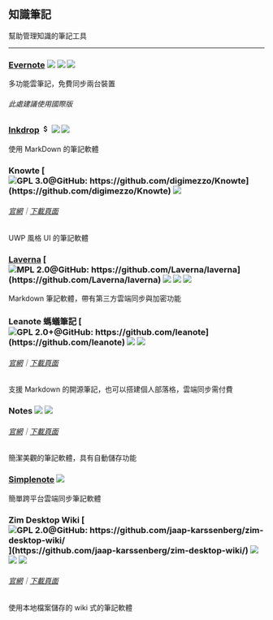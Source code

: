 ## 知識筆記

幫助管理知識的筆記工具

---

### [Evernote](https://evernote.com/) ![](../assets/earth-globe.png) ![](../assets/multi_platform.png) ![](../assets/windows-store.png)

多功能雲筆記，免費同步兩台裝置

###### 此處建議使用國際版

### [Inkdrop](https://www.inkdrop.info/) ![](../assets/money.png) ![](../assets/earth-globe.png) ![](../assets/usb.png)

使用 MarkDown 的筆記軟體

### Knowte [![](../assets/open-source-icon.png "GPL 3.0@GitHub: https://github.com/digimezzo/Knowte")](https://github.com/digimezzo/Knowte) ![](../assets/earth-globe.png)

###### [官網](http://www.digimezzo.com/software/knowte-2/)｜[下載頁面](http://www.digimezzo.com/content/software/knowte/)

UWP 風格 UI 的筆記軟體

### [Laverna](https://laverna.cc/) [![](../assets/open-source-icon.png "MPL 2.0@GitHub: https://github.com/Laverna/laverna")](https://github.com/Laverna/laverna) ![](../assets/earth-globe.png) ![](../assets/usb.png) ![](../assets/multi_platform.png)

Markdown 筆記軟體，帶有第三方雲端同步與加密功能

### Leanote 螞蟻筆記 [![](../assets/open-source-icon.png "GPL 2.0+@GitHub: https://github.com/leanote")](https://github.com/leanote) ![](../assets/earth-globe.png) ![](../assets/multi_platform.png)

###### [官網](https://leanote.com/)｜[下載頁面](http://app.leanote.com/)

支援 Markdown 的開源筆記，也可以搭建個人部落格，雲端同步需付費

### Notes ![](../assets/united-states.png)  ![](../assets/multi_platform.png)

###### [官網](http://www.get-notes.com/)｜[下載頁面](http://www.get-notes.com/download)

簡潔美觀的筆記軟體，具有自動儲存功能

### [Simplenote](https://simplenote.com/) ![](../assets/earth-globe.png)

簡單跨平台雲端同步筆記軟體

### Zim Desktop Wiki [![](../assets/open-source-icon.png "GPL 2.0@GitHub: https://github.com/jaap-karssenberg/zim-desktop-wiki/")](https://github.com/jaap-karssenberg/zim-desktop-wiki/) ![](../assets/earth-globe.png) ![](../assets/usb.png) ![](../assets/multi_platform.png)

###### [官網](http://zim-wiki.org/index.html)｜[下載頁面](http://zim-wiki.org/downloads.html)

使用本地檔案儲存的 wiki 式的筆記軟體
